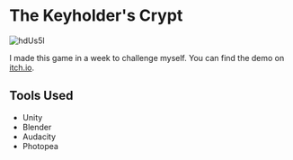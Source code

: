 # The Keyholder's Crypt
![hdUs5l](https://github.com/alkimcaner/the-keyholders-crypt/assets/17219339/c3160dd0-47f0-40cf-ad3b-af7fa0e8cdfb)

I made this game in a week to challenge myself. You can find the demo on [itch.io](https://flawn.itch.io/the-keyholders-crypt).

## Tools Used
- Unity
- Blender
- Audacity
- Photopea

